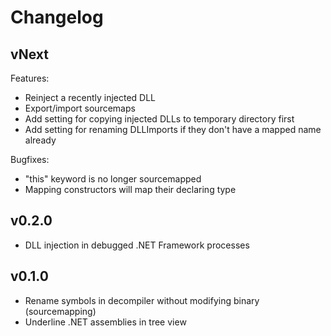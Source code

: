 Changelog
=========

## vNext
Features:
- Reinject a recently injected DLL
- Export/import sourcemaps
- Add setting for copying injected DLLs to temporary directory first
- Add setting for renaming DLLImports if they don't have a mapped name already

Bugfixes:
- "this" keyword is no longer sourcemapped
- Mapping constructors will map their declaring type

## v0.2.0
- DLL injection in debugged .NET Framework processes

## v0.1.0
- Rename symbols in decompiler without modifying binary (sourcemapping)
- Underline .NET assemblies in tree view
